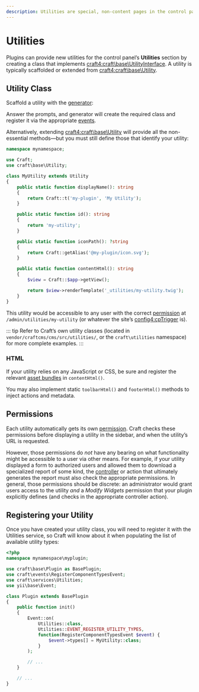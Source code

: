 ```yaml
---
description: Utilities are special, non-content pages in the control panel, that provide access to back-office features or debugging data.
---
```


# Utilities

Plugins can provide new utilities for the control panel’s **Utilities** section by creating a class that implements <craft4:craft\base\UtilityInterface>. A utility is typically scaffolded or extended from <craft4:craft\base\Utility>.

## Utility Class

Scaffold a utility with the [generator](generator.md):

<Generator component="utility" plugin="my-plugin" />

Answer the prompts, and generator will create the required class and register it via the appropriate [events](events.md).

Alternatively, extending <craft4:craft\base\Utility> will provide all the non-essential methods—but you must still define those that identify your utility:

```php
namespace mynamespace;

use Craft;
use craft\base\Utility;

class MyUtility extends Utility
{
    public static function displayName(): string
    {
        return Craft::t('my-plugin', 'My Utility');
    }

    public static function id(): string
    {
        return 'my-utility';
    }

    public static function iconPath(): ?string
    {
        return Craft::getAlias('@my-plugin/icon.svg');
    }

    public static function contentHtml(): string
    {
        $view = Craft::$app->getView();

        return $view->renderTemplate('_utilities/my-utility.twig');
    }
}
```

This utility would be accessible to any user with the correct [permission](#permissions) at `/admin/utilities/my-utility` (or whatever the site’s <config4:cpTrigger> is).

::: tip
Refer to Craft’s own utility classes (located in `vendor/craftcms/cms/src/utilities/`, or the `craft\utilities` namespace) for more complete examples.
:::

### HTML

If your utility relies on any JavaScript or CSS, be sure and register the relevant [asset bundles](asset-bundles.md) in `contentHtml()`.

You may also implement static `toolbarHtml()` and `footerHtml()` methods to inject actions and metadata.

## Permissions

Each utility automatically gets its own [permission](user-permissions.md). Craft checks these permissions before displaying a utility in the sidebar, and when the utility’s URL is requested.

However, those permissions do _not_ have any bearing on what functionality might be accessible to a user via other means. For example, if your utility displayed a form to authorized users and allowed them to download a specialized report of some kind, the [controller](controllers.md) or action that ultimately generates the report must also check the appropriate permissions. In general, those permissions should be discrete: an administrator would grant users access to the utility _and_ a _Modify Widgets_ permission that your plugin explicitly defines (and checks in the appropriate controller action).

## Registering your Utility

Once you have created your utility class, you will need to register it with the Utilities service, so Craft will know about it when populating the list of available utility types:

```php
<?php
namespace mynamespace\myplugin;

use craft\base\Plugin as BasePlugin;
use craft\events\RegisterComponentTypesEvent;
use craft\services\Utilities;
use yii\base\Event;

class Plugin extends BasePlugin
{
    public function init()
    {
        Event::on(
            Utilities::class,
            Utilities::EVENT_REGISTER_UTILITY_TYPES,
            function(RegisterComponentTypesEvent $event) {
                $event->types[] = MyUtility::class;
            }
        );

        // ...
    }

    // ...
}
```
